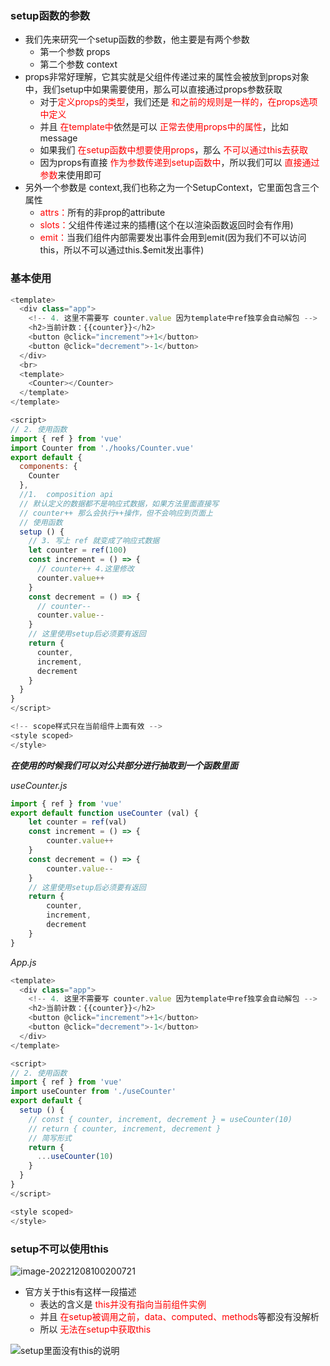### setup函数的参数

- 我们先来研究一个setup函数的参数，他主要是有两个参数
  - 第一个参数 props
  - 第二个参数 context
- props非常好理解，它其实就是父组件传递过来的属性会被放到props对象中，我们setup中如果需要使用，那么可以直接通过props参数获取
  - 对于<font color="red">定义props的类型</font>，我们还是 <font color="red">和之前的规则是一样的，在props选项中定义</font>
  - 并且 <font color="red">在template中</font>依然是可以 <font color="red">正常去使用props中的属性</font>，比如message
  - 如果我们 <font color="red">在setup函数中想要使用props</font>，那么 <font color="red">不可以通过this去获取</font>
  - 因为props有直接 <font color="red">作为参数传递到setup函数中</font>，所以我们可以 <font color="red">直接通过参数</font>来使用即可
- 另外一个参数是 context,我们也称之为一个SetupContext，它里面包含三个属性
  - <font color="red">attrs：</font>所有的非prop的attribute
  - <font color="red">slots：</font>父组件传递过来的插槽(这个在以渲染函数返回时会有作用)
  - <font color="red">emit：</font>当我们组件内部需要发出事件会用到emit(因为我们不可以访问this，所以不可以通过this.$emit发出事件)

### 基本使用

```javascript
<template>
  <div class="app">
    <!-- 4. 这里不需要写 counter.value 因为template中ref独享会自动解包 -->
    <h2>当前计数：{{counter}}</h2>
    <button @click="increment">+1</button>
    <button @click="decrement">-1</button>
  </div>
  <br>
  <template>
    <Counter></Counter>
  </template>
</template>

<script>
// 2. 使用函数
import { ref } from 'vue'
import Counter from './hooks/Counter.vue'
export default {
  components: {
    Counter
  },
  //1.  composition api
  // 默认定义的数据都不是响应式数据，如果方法里面直接写
  // counter++ 那么会执行++操作，但不会响应到页面上
  // 使用函数
  setup () {
    // 3. 写上 ref 就变成了响应式数据
    let counter = ref(100)
    const increment = () => {
      // counter++ 4.这里修改
      counter.value++
    }
    const decrement = () => {
      // counter--
      counter.value--
    }
    // 这里使用setup后必须要有返回
    return {
      counter,
      increment,
      decrement
    }
  }
}
</script>

<!-- scope样式只在当前组件上面有效 -->
<style scoped>
</style>
```

***在使用的时候我们可以对公共部分进行抽取到一个函数里面***

*useCounter.js*

```javascript
import { ref } from 'vue'
export default function useCounter (val) {
	let counter = ref(val)
	const increment = () => {
		counter.value++
	}
	const decrement = () => {
		counter.value--
	}
	// 这里使用setup后必须要有返回
	return {
		counter,
		increment,
		decrement
	}
}
```

*App.js*

```javascript
<template>
  <div class="app">
    <!-- 4. 这里不需要写 counter.value 因为template中ref独享会自动解包 -->
    <h2>当前计数：{{counter}}</h2>
    <button @click="increment">+1</button>
    <button @click="decrement">-1</button>
  </div>
</template>

<script>
// 2. 使用函数
import { ref } from 'vue'
import useCounter from './useCounter'
export default {
  setup () {
    // const { counter, increment, decrement } = useCounter(10)
    // return { counter, increment, decrement }
    // 简写形式
    return {
      ...useCounter(10)
    }
  }
}
</script>

<style scoped>
</style>
```

### setup不可以使用this

![image-20221208100200721](D:%5Cworkspace%5CQiLongZhang%5CVue%5CQ7Long%5CVue3%5C%E7%AC%94%E8%AE%B0%5C26_Composition%20API%5Csetup%E5%87%BD%E6%95%B0%E7%9A%84%E5%8F%82%E6%95%B0.assets%5Cimage-20221208100200721.png)

- 官方关于this有这样一段描述
  - 表达的含义是 <font color="red">this并没有指向当前组件实例</font>
  - 并且 <font color="red">在setup被调用之前，data、computed、methods</font>等都没有没解析
  - 所以 <font color="red">无法在setup中获取this</font>

![setup里面没有this的说明](D:/workspace/QiLongZhang/Vue/Q7Long/LEARN%2520VUEJS/04_learn_composition/src/img/%25E5%2585%25B3%25E4%25BA%258Esetup%25E9%2587%258C%25E9%259D%25A2%25E6%25B2%25A1%25E6%259C%2589this%25E7%259A%2584%25E8%25AF%25B4%25E6%2598%258E.png)

